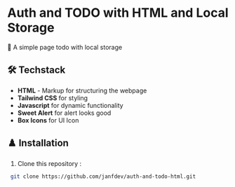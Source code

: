 # Auth and TODO with HTML and Local Storage

🚀 A simple page todo with local storage

## 🛠️ Techstack
- **HTML** - Markup for structuring the webpage
- **Tailwind CSS** for styling
- **Javascript** for dynamic functionality
- **Sweet Alert** for alert looks good
- **Box Icons** for UI Icon


## ♟️ Installation
1. Clone this repository :
 ```sh
  git clone https://github.com/janfdev/auth-and-todo-html.git